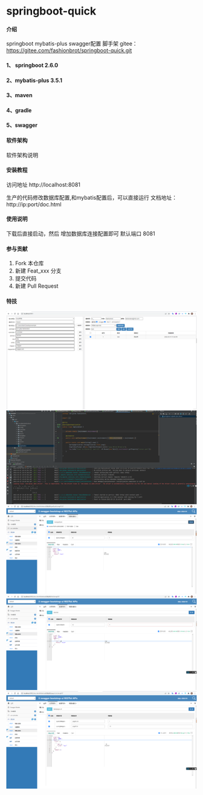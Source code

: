 # springboot-quick

#### 介绍
springboot  mybatis-plus  swagger配置 脚手架   gitee：https://gitee.com/fashionbrot/springboot-quick.git

#### 1、 springboot 2.6.0
#### 2、mybatis-plus 3.5.1
#### 3、maven
#### 4、gradle
#### 5、swagger

#### 软件架构
软件架构说明


#### 安装教程

访问地址 http://localhost:8081

生产的代码修改数据库配置,和mybatis配置后，可以直接运行
文档地址：http://ip:port/doc.html 

#### 使用说明

下载后直接启动，然后 增加数据库连接配置即可
默认端口 8081

#### 参与贡献

1.  Fork 本仓库
2.  新建 Feat_xxx 分支
3.  提交代码
4.  新建 Pull Request


#### 特技

![Image text](./doc/p0.png)
![Image text](./doc/p1.png)
![Image text](./doc/pp1.png)
![Image text](./doc/pp2.png)
![Image text](./doc/pp3.png)
